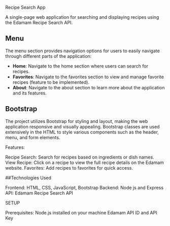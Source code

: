 Recipe Search App

A single-page web application for searching and displaying recipes using the Edamam Recipe Search API.

## Menu
The menu section provides navigation options for users to easily navigate through different parts of the application:

- **Home**: Navigate to the home section where users can search for recipes.
- **Favorites**: Navigate to the favorites section to view and manage favorite recipes (feature to be implemented).
- **About**: Navigate to the about section to learn more about the application and its features.

## Bootstrap

The project utilizes Bootstrap for styling and layout, making the web application responsive and visually appealing. Bootstrap classes are used extensively in the HTML to style various components such as the header, menu, and form elements.


Features:

Recipe Search: Search for recipes based on ingredients or dish names.
View Recipe: Click on a recipe to view the full recipe details on the Edamam website.
Favorites: Add recipes to favorites for quick access.


##Technologies Used

Frontend: HTML, CSS, JavaScript, Bootstrap
Backend: Node js and Express
API: Edamam Recipe Search API


SETUP

Prerequisites:
Node.js installed on your machine
Edamam API ID and API Key

